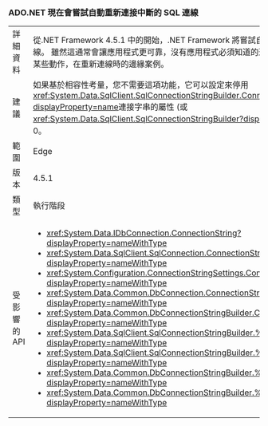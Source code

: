 ### <a name="adonet-now-attempts-to-automatically-reconnect-broken-sql-connections"></a>ADO.NET 現在會嘗試自動重新連接中斷的 SQL 連線

|   |   |
|---|---|
|詳細資料|從.NET Framework 4.5.1 中的開始，.NET Framework 將嘗試自動重新連線中斷的 SQL 連線。 雖然這通常會讓應用程式更可靠，沒有應用程式必須知道的連線已中斷，讓它可以採取某些動作，在重新連線時的邊緣案例。|
|建議|如果基於相容性考量，您不需要這項功能，它可以設定來停用<xref:System.Data.SqlClient.SqlConnectionStringBuilder.ConnectRetryCount?displayProperty=name>連接字串的屬性 (或<xref:System.Data.SqlClient.SqlConnectionStringBuilder?displayProperty=name>) 設為 0。|
|範圍|Edge|
|版本|4.5.1|
|類型|執行階段|
|受影響的 API|<ul><li><xref:System.Data.IDbConnection.ConnectionString?displayProperty=nameWithType></li><li><xref:System.Data.SqlClient.SqlConnection.ConnectionString?displayProperty=nameWithType></li><li><xref:System.Configuration.ConnectionStringSettings.ConnectionString?displayProperty=nameWithType></li><li><xref:System.Data.Common.DbConnection.ConnectionString?displayProperty=nameWithType></li><li><xref:System.Data.Common.DbConnectionStringBuilder.ConnectionString?displayProperty=nameWithType></li><li><xref:System.Data.SqlClient.SqlConnectionStringBuilder.%23ctor?displayProperty=nameWithType></li><li><xref:System.Data.SqlClient.SqlConnectionStringBuilder.%23ctor(System.String)?displayProperty=nameWithType></li><li><xref:System.Data.Common.DbConnectionStringBuilder.%23ctor?displayProperty=nameWithType></li><li><xref:System.Data.Common.DbConnectionStringBuilder.%23ctor(System.Boolean)?displayProperty=nameWithType></li></ul>|

